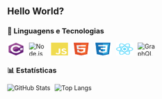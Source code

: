 ## Hello World?

### 🤖 Linguagens e Tecnologias

<div style="display: flex; gap: 10px; align-items: center; flex-wrap: wrap;">
  <img alt="Csharp" height="30" width="40" src="https://raw.githubusercontent.com/devicons/devicon/master/icons/csharp/csharp-original.svg">
  <img alt="Node.js" height="30" width="40" src="https://cdn.jsdelivr.net/gh/devicons/devicon@latest/icons/nodejs/nodejs-original.svg"> 
  <img alt="JavaScript" height="30" width="40" src="https://raw.githubusercontent.com/devicons/devicon/master/icons/javascript/javascript-plain.svg">
  <img alt="HTML" height="30" width="40" src="https://raw.githubusercontent.com/devicons/devicon/master/icons/html5/html5-original.svg">
  <img alt="CSS" height="30" width="40" src="https://raw.githubusercontent.com/devicons/devicon/master/icons/css3/css3-original.svg">
  <img alt="React" height="30" width="40" src="https://raw.githubusercontent.com/devicons/devicon/master/icons/react/react-original.svg">
  <img alt="GraphQL" height="30" width="40" src="https://cdn.jsdelivr.net/gh/devicons/devicon@latest/icons/graphql/graphql-plain.svg">
</div>

### 📊 Estatísticas

<div style="display: flex; flex-wrap: wrap; gap: 10px;">
  <img 
    alt="GitHub Stats" 
    height="130" 
    src="https://github-readme-stats.vercel.app/api?username=Guilhermetti&show_icons=true&theme=tokyonight&include_all_commits=true&locale=pt-br" 
  />
  <img 
    alt="Top Langs" 
    height="130" 
    src="https://github-readme-stats.vercel.app/api/top-langs/?username=Guilhermetti&theme=tokyonight&layout=compact&custom_title=Tecnologias&langs_count=9" 
  />
</div>
